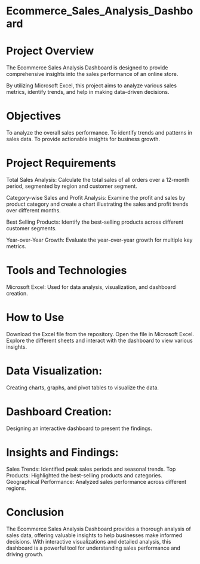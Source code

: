 # Ecommerce_Sales_Analysis_Dashboard
# Project Overview
The Ecommerce Sales Analysis Dashboard is designed to provide comprehensive insights into the sales performance of an online store.

By utilizing Microsoft Excel, this project aims to analyze various sales metrics, identify trends, and help in making data-driven decisions.

# Objectives
To analyze the overall sales performance.
To identify trends and patterns in sales data.
To provide actionable insights for business growth.

# Project Requirements
Total Sales Analysis: Calculate the total sales of all orders over a 12-month period, segmented by region and customer segment.

Category-wise Sales and Profit Analysis: Examine the profit and sales by product category and create a chart illustrating the sales and profit trends over different months.

Best Selling Products: Identify the best-selling products across different customer segments.

Year-over-Year Growth: Evaluate the year-over-year growth for multiple key metrics.

# Tools and Technologies
Microsoft Excel: Used for data analysis, visualization, and dashboard creation.

# How to Use
Download the Excel file from the repository.
Open the file in Microsoft Excel.
Explore the different sheets and interact with the dashboard to view various insights.

# Data Visualization: 
Creating charts, graphs, and pivot tables to visualize the data.

# Dashboard Creation: 
Designing an interactive dashboard to present the findings.

# Insights and Findings:
Sales Trends: Identified peak sales periods and seasonal trends.
Top Products: Highlighted the best-selling products and categories.
Geographical Performance: Analyzed sales performance across different regions.

# Conclusion
The Ecommerce Sales Analysis Dashboard provides a thorough analysis of sales data, offering valuable insights to help businesses make informed decisions. With interactive visualizations and detailed analysis, this dashboard is a powerful tool for understanding sales performance and driving growth.
